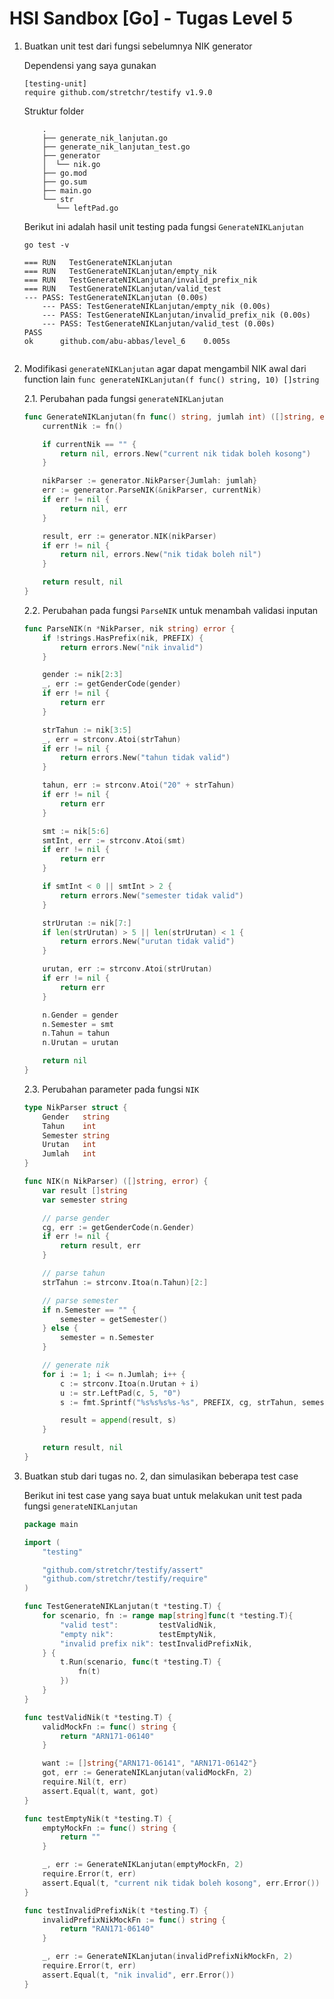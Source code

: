 # HSI Sandbox [Go] - Tugas Level 5

1. Buatkan unit test dari fungsi sebelumnya NIK generator

    Dependensi yang saya gunakan
    ```
    [testing-unit]
    require github.com/stretchr/testify v1.9.0
    ```

    Struktur folder
    ```
        .
        ├── generate_nik_lanjutan.go
        ├── generate_nik_lanjutan_test.go
        ├── generator
        │  └── nik.go
        ├── go.mod
        ├── go.sum
        ├── main.go
        └── str
           └── leftPad.go

    ```

    Berikut ini adalah hasil unit testing pada fungsi `GenerateNIKLanjutan`
    ```shell
    go test -v

    === RUN   TestGenerateNIKLanjutan
    === RUN   TestGenerateNIKLanjutan/empty_nik
    === RUN   TestGenerateNIKLanjutan/invalid_prefix_nik
    === RUN   TestGenerateNIKLanjutan/valid_test
    --- PASS: TestGenerateNIKLanjutan (0.00s)
        --- PASS: TestGenerateNIKLanjutan/empty_nik (0.00s)
        --- PASS: TestGenerateNIKLanjutan/invalid_prefix_nik (0.00s)
        --- PASS: TestGenerateNIKLanjutan/valid_test (0.00s)
    PASS
    ok  	github.com/abu-abbas/level_6	0.005s


    ```


2. Modifikasi `generateNIKLanjutan` agar dapat mengambil NIK awal dari function lain
    `func generateNIKLanjutan(f func() string, 10) []string`

    2.1. Perubahan pada fungsi `generateNIKLanjutan`
    ```go
    func GenerateNIKLanjutan(fn func() string, jumlah int) ([]string, error) {
    	currentNik := fn()

    	if currentNik == "" {
    		return nil, errors.New("current nik tidak boleh kosong")
    	}

    	nikParser := generator.NikParser{Jumlah: jumlah}
    	err := generator.ParseNIK(&nikParser, currentNik)
    	if err != nil {
    		return nil, err
    	}

    	result, err := generator.NIK(nikParser)
    	if err != nil {
    		return nil, errors.New("nik tidak boleh nil")
    	}

    	return result, nil
    }
    ```

    2.2. Perubahan pada fungsi `ParseNIK` untuk menambah validasi inputan
    ```go
    func ParseNIK(n *NikParser, nik string) error {
    	if !strings.HasPrefix(nik, PREFIX) {
    		return errors.New("nik invalid")
    	}

    	gender := nik[2:3]
    	_, err := getGenderCode(gender)
    	if err != nil {
    		return err
    	}

    	strTahun := nik[3:5]
    	_, err = strconv.Atoi(strTahun)
    	if err != nil {
    		return errors.New("tahun tidak valid")
    	}

    	tahun, err := strconv.Atoi("20" + strTahun)
    	if err != nil {
    		return err
    	}

    	smt := nik[5:6]
    	smtInt, err := strconv.Atoi(smt)
    	if err != nil {
    		return err
    	}

    	if smtInt < 0 || smtInt > 2 {
    		return errors.New("semester tidak valid")
    	}

    	strUrutan := nik[7:]
    	if len(strUrutan) > 5 || len(strUrutan) < 1 {
    		return errors.New("urutan tidak valid")
    	}

    	urutan, err := strconv.Atoi(strUrutan)
    	if err != nil {
    		return err
    	}

    	n.Gender = gender
    	n.Semester = smt
    	n.Tahun = tahun
    	n.Urutan = urutan

    	return nil
    }
    ```
    2.3. Perubahan parameter pada fungsi `NIK`
    ```go
    type NikParser struct {
    	Gender   string
    	Tahun    int
    	Semester string
    	Urutan   int
    	Jumlah   int
    }

    func NIK(n NikParser) ([]string, error) {
    	var result []string
    	var semester string

    	// parse gender
    	cg, err := getGenderCode(n.Gender)
    	if err != nil {
    		return result, err
    	}

    	// parse tahun
    	strTahun := strconv.Itoa(n.Tahun)[2:]

    	// parse semester
    	if n.Semester == "" {
    		semester = getSemester()
    	} else {
    		semester = n.Semester
    	}

    	// generate nik
    	for i := 1; i <= n.Jumlah; i++ {
    		c := strconv.Itoa(n.Urutan + i)
    		u := str.LeftPad(c, 5, "0")
    		s := fmt.Sprintf("%s%s%s%s-%s", PREFIX, cg, strTahun, semester, u)

    		result = append(result, s)
    	}

    	return result, nil
    }
    ```


3. Buatkan stub dari tugas no. 2, dan simulasikan beberapa test case

    Berikut ini test case yang saya buat untuk melakukan unit test pada fungsi `generateNIKLanjutan`

    ```go
    package main

    import (
    	"testing"

    	"github.com/stretchr/testify/assert"
    	"github.com/stretchr/testify/require"
    )

    func TestGenerateNIKLanjutan(t *testing.T) {
    	for scenario, fn := range map[string]func(t *testing.T){
    		"valid test":         testValidNik,
    		"empty nik":          testEmptyNik,
    		"invalid prefix nik": testInvalidPrefixNik,
    	} {
    		t.Run(scenario, func(t *testing.T) {
    			fn(t)
    		})
    	}
    }

    func testValidNik(t *testing.T) {
    	validMockFn := func() string {
    		return "ARN171-06140"
    	}

    	want := []string{"ARN171-06141", "ARN171-06142"}
    	got, err := GenerateNIKLanjutan(validMockFn, 2)
    	require.Nil(t, err)
    	assert.Equal(t, want, got)
    }

    func testEmptyNik(t *testing.T) {
    	emptyMockFn := func() string {
    		return ""
    	}

    	_, err := GenerateNIKLanjutan(emptyMockFn, 2)
    	require.Error(t, err)
    	assert.Equal(t, "current nik tidak boleh kosong", err.Error())
    }

    func testInvalidPrefixNik(t *testing.T) {
    	invalidPrefixNikMockFn := func() string {
    		return "RAN171-06140"
    	}

    	_, err := GenerateNIKLanjutan(invalidPrefixNikMockFn, 2)
    	require.Error(t, err)
    	assert.Equal(t, "nik invalid", err.Error())
    }

    ```

